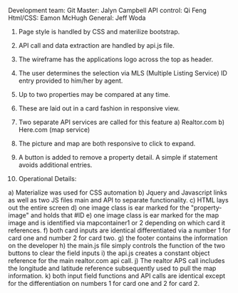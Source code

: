 Development team:
Git Master:         Jalyn Campbell
API control:        Qi Feng
Html/CSS:           Eamon McHugh
General:            Jeff Woda


1. Page style is handled by CSS and materilize bootstrap.

1. API call and data extraction are handled by api.js file.

2. The wireframe has the applications logo across the top as header.

3. The user determines the selection via MLS (Multiple Listing Service) ID entry provided to him/her by agent. 

4. Up to two properties may be compared at any time. 

5. These are laid out in a card fashion in responsive view. 

6. Two separate API services are called for this feature 
    a) Realtor.com
    b) Here.com (map service)

7. The picture and map are both responsive to click to expand. 

8. A button is added to remove a property detail. A simple if statement avoids additional entries.

9. Operational Details:

a) Materialize was used for CSS automation
b) Jquery and Javascript links as well as two JS files main and API to separate functionality.
c) HTML lays out the entire screen 
d) one image class is ear marked for the "property-image" and holds that #ID
e) one image class is ear marked for the map image and is identified via mapcontainer1 or 2 depending on which card it references.
f) both card inputs are identical differentiated via a number 1 for card one and number 2 for card two. 
g) the footer contains the information on the developer
h) the main.js file simply controls the function of the two buttons to clear the field inputs
i) the api.js creates a constant object reference for the main realtor.com api call. 
j) The realtor APS call includes the longitude and latitude reference subsequently used to pull the map information.
k) both input field functions and API calls are identical except for the differentiation on numbers 1 for card one and 2 for card 2.
